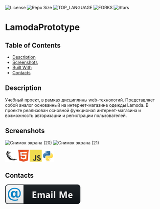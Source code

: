 ![License](https://img.shields.io/github/license/johnturner4004/readme-generator.svg?style=for-the-badge) ![Repo Size](https://img.shields.io/github/languages/code-size/johnturner4004/readme-generator.svg?style=for-the-badge) ![TOP_LANGUAGE](https://img.shields.io/github/languages/top/johnturner4004/readme-generator.svg?style=for-the-badge) ![FORKS](https://img.shields.io/github/forks/johnturner4004/readme-generator.svg?style=for-the-badge&social) ![Stars](https://img.shields.io/github/stars/johnturner4004/readme-generator.svg?style=for-the-badge)
    
# LamodaPrototype

## Table of Contents

- [Description](#description)
- [Screenshots](#screenshots)
- [Built With](#built-with)
- [Contacts](#contacts)

## Description

Учебный проект, в рамках дисциплины web-технологий. Представляет собой аналог основанный на интернет-магазине одежды Lamoda. В проекте реализован основной функционал интернет-магазина и возможность авторизации и регистрации пользователей.

## Screenshots

![Снимок экрана (20)](https://github.com/v1adis1av28/LamodaPrototype/assets/122610738/a02f2ac5-11b9-4e5a-8541-363ec5a08aa5)
![Снимок экрана (21)](https://github.com/v1adis1av28/LamodaPrototype/assets/122610738/08578785-4d15-4b92-95f1-c01c81509663)


<a href="https://flask.palletsprojects.com/en/2.0.x/"><img src="https://raw.githubusercontent.com/devicons/devicon/master/icons/flask/flask-original.svg" height="40px" width="40px" /></a><a href="https://developer.mozilla.org/en-US/docs/Web/HTML"><img src="https://raw.githubusercontent.com/devicons/devicon/master/icons/html5/html5-original.svg" height="40px" width="40px" /></a><a href="https://developer.mozilla.org/en-US/docs/Web/JavaScript"><img src="https://raw.githubusercontent.com/devicons/devicon/master/icons/javascript/javascript-original.svg" height="40px" width="40px" /></a><a href="https://www.python.org/"><img src="https://raw.githubusercontent.com/devicons/devicon/master/icons/python/python-original.svg" height="40px" width="40px" /></a>


## Contacts
<a href="mailto:VladisloveKrpzv@yandex.ru"><img src=https://raw.githubusercontent.com/johnturner4004/readme-generator/master/src/components/assets/images/email_me_button_icon_151852.svg /></a>
